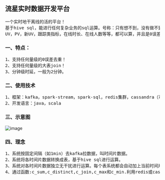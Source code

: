 流星实时数据开发平台
-------------
<pre>
一个实时地干离线的活的平台！
基于hive sql，能进行任何复杂业务的sql运算。号称：只有想不到，没有做不到！
UV，PV，新UV，跟踪类指标，在线时长、在线人数等等，都可以算，并且是0误差！
</pre>

### 一、特点：
<pre>
1、支持任何量级的0误差去重！
2、支持任何量级的大表join！
3、分钟级时延，一般为2分钟。
</pre>

### 二、使用技术
<pre>
1、框架：kafka，spark-stream，spark-sql，redis集群，cassandra（可选），mysql
2、开发语言：java，scala
</pre>

### 三、示意图
![image](https://github.com/meteorchenwu/meteor/blob/chenwu/mc/src/main/webapp/img/overview.jpg)

### 四、理念
<pre>
1、系统按固定间隔（如1min）去kafka拉数据，叫时间片数据。
2、系统将各时间片数据转换成表，基于hive sql进行运算。
3、系统对各时间片数据独立无干扰进行运算。每个表系统都会自动加上当前时间片的uuid。
4、通过函数:c_sum,c_distinct,c_join,c_max和c_min.利用redis或cassandra,对所有时间片进行全局运算。
</pre>
